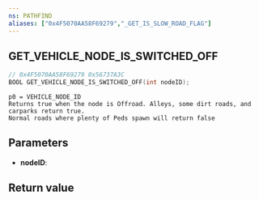 ```yaml
---
ns: PATHFIND
aliases: ["0x4F5070AA58F69279","_GET_IS_SLOW_ROAD_FLAG"]
---
```

## GET_VEHICLE_NODE_IS_SWITCHED_OFF

```c
// 0x4F5070AA58F69279 0x56737A3C
BOOL GET_VEHICLE_NODE_IS_SWITCHED_OFF(int nodeID);
```

```
p0 = VEHICLE_NODE_ID  
Returns true when the node is Offroad. Alleys, some dirt roads, and carparks return true.  
Normal roads where plenty of Peds spawn will return false  
```

## Parameters
* **nodeID**:

## Return value
